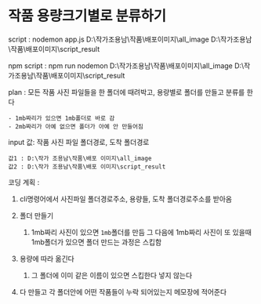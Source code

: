 # 작품 용량크기별로 분류하기

script : nodemon app.js D:\작가조용남\작품\배포이미지\all_image D:\작가조용남\작품\배포이미지\script_result

npm script : npm run nodemon D:\작가조용남\작품\배포이미지\all_image D:\작가조용남\작품\배포이미지\script_result

plan : 모든 작품 사진 파일들을 한 폴더에 때려박고, 용량별로 폴더를 만들고 분류를 한다

    - 1mb짜리가 있으면 1mb폴더로 바로 감
    - 2mb짜리가 아예 없으면 폴더가 아예 안 만들어짐

input 값: 작품 사진 파일 폴더경로, 도착 폴더경로

    값1 : D:\작가 조용남\작품\배포 이미지\all_image
    값2 : D:\작가 조용남\작품\배포 이미지\script_result

코딩 계획 :

1. cli명령어에서 사진파일 폴더경로주소, 용량들, 도착 폴더경로주소를 받아옴

2. 폴더 만들기

   1. 1mb짜리 사진이 있으면 `1mb`폴더를 만듬
      그 다음에 1mb짜리 사진이 또 있을때 1mb폴더가 있으면 폴더 만드는 과정은 스킵함

3. 용량에 따라 옮긴다

   1. 그 폴더에 이미 같은 이름이 있으면 스킵한다 넣지 않는다

4. 다 만들고 각 폴더안에 어떤 작품들이 누락 되어있는지 메모장에 적어준다

